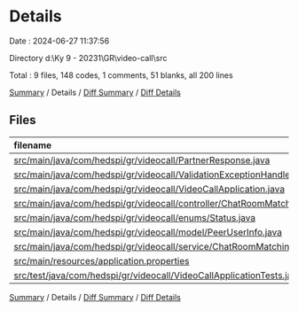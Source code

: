# Details

Date : 2024-06-27 11:37:56

Directory d:\\Ky 9 - 20231\\GR\\video-call\\src

Total : 9 files,  148 codes, 1 comments, 51 blanks, all 200 lines

[Summary](results.md) / Details / [Diff Summary](diff.md) / [Diff Details](diff-details.md)

## Files
| filename | language | code | comment | blank | total |
| :--- | :--- | ---: | ---: | ---: | ---: |
| [src/main/java/com/hedspi/gr/videocall/PartnerResponse.java](/src/main/java/com/hedspi/gr/videocall/PartnerResponse.java) | Java | 27 | 0 | 10 | 37 |
| [src/main/java/com/hedspi/gr/videocall/ValidationExceptionHandler.java](/src/main/java/com/hedspi/gr/videocall/ValidationExceptionHandler.java) | Java | 22 | 0 | 8 | 30 |
| [src/main/java/com/hedspi/gr/videocall/VideoCallApplication.java](/src/main/java/com/hedspi/gr/videocall/VideoCallApplication.java) | Java | 9 | 0 | 5 | 14 |
| [src/main/java/com/hedspi/gr/videocall/controller/ChatRoomMatchingController.java](/src/main/java/com/hedspi/gr/videocall/controller/ChatRoomMatchingController.java) | Java | 34 | 0 | 7 | 41 |
| [src/main/java/com/hedspi/gr/videocall/enums/Status.java](/src/main/java/com/hedspi/gr/videocall/enums/Status.java) | Java | 7 | 0 | 3 | 10 |
| [src/main/java/com/hedspi/gr/videocall/model/PeerUserInfo.java](/src/main/java/com/hedspi/gr/videocall/model/PeerUserInfo.java) | Java | 16 | 0 | 6 | 22 |
| [src/main/java/com/hedspi/gr/videocall/service/ChatRoomMatchingService.java](/src/main/java/com/hedspi/gr/videocall/service/ChatRoomMatchingService.java) | Java | 21 | 0 | 6 | 27 |
| [src/main/resources/application.properties](/src/main/resources/application.properties) | Properties | 3 | 1 | 1 | 5 |
| [src/test/java/com/hedspi/gr/videocall/VideoCallApplicationTests.java](/src/test/java/com/hedspi/gr/videocall/VideoCallApplicationTests.java) | Java | 9 | 0 | 5 | 14 |

[Summary](results.md) / Details / [Diff Summary](diff.md) / [Diff Details](diff-details.md)